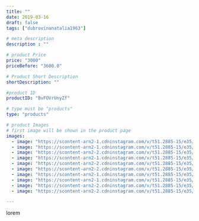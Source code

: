 ```yaml
---
title: ""
date: 2019-03-16
draft: false
tags: ["dubrovinanatalia1963"]

# meta description
description : ""

# product Price
price: "3000"
priceBefore: "3600.0"

# Product Short Description
shortDescription: ""

#product ID
productID: "BvFOVrUnyZf"

# type must be "products"
type: "products"

# product Images
# first image will be shown in the product page
images:
  - image: "https://scontent-arn2-1.cdninstagram.com/v/t51.2885-15/e35/53347708_2366546473579310_2245688086156229060_n.jpg?_nc_ht=scontent-arn2-1.cdninstagram.com&_nc_cat=102&_nc_ohc=wOCpctToABsAX_m82Ph&se=8&tp=1&oh=ce79dbb247fb08ebd02b12c7e5aaed93&oe=60614C1E&ig_cache_key=MjAwMTA2ODY2NzA3Mzk4OTE0Mw%3D%3D.2"
  - image: "https://scontent-arn2-1.cdninstagram.com/v/t51.2885-15/e35/52824656_361662201343839_2748736204447820386_n.jpg?_nc_ht=scontent-arn2-1.cdninstagram.com&_nc_cat=103&_nc_ohc=H9YusZ1hjbEAX8zaY5N&se=8&tp=1&oh=765a3e822a0110ad7999a9e1f866097d&oe=6060A82B&ig_cache_key=MjAwMTA2ODY2NzAzMjE2NDk2MQ%3D%3D.2"
  - image: "https://scontent-arn2-2.cdninstagram.com/v/t51.2885-15/e35/52908715_2099680706776628_6971775915410728913_n.jpg?_nc_ht=scontent-arn2-2.cdninstagram.com&_nc_cat=108&_nc_ohc=H49F8myHvbkAX8UZk5w&se=8&tp=1&oh=8b3f052f2d528b1edce0a2ad9f25d32f&oe=6060ACFA&ig_cache_key=MjAwMTA2ODY2NzAwNzA2NjgwNQ%3D%3D.2"
  - image: "https://scontent-arn2-1.cdninstagram.com/v/t51.2885-15/e35/54732238_596364650865426_8592594043681018350_n.jpg?_nc_ht=scontent-arn2-1.cdninstagram.com&_nc_cat=106&_nc_ohc=SyOplDOv0KkAX-HmJf3&se=8&tp=1&oh=e2424eb8422c8da73373a7aa3b79bce9&oe=60611F0B&ig_cache_key=MjAwMTA2ODY2NzA0MDUyNjEzNQ%3D%3D.2"
  - image: "https://scontent-arn2-2.cdninstagram.com/v/t51.2885-15/e35/52901949_330124277853536_5956956078313135621_n.jpg?_nc_ht=scontent-arn2-2.cdninstagram.com&_nc_cat=108&_nc_ohc=B7RzzFmxcegAX93VPWu&se=8&tp=1&oh=fa08c648d17686a4137337e229be90bf&oe=605FAFA8&ig_cache_key=MjAwMTA2ODY2NzA2NTc5MTQyNg%3D%3D.2"
  - image: "https://scontent-arn2-2.cdninstagram.com/v/t51.2885-15/e35/52854129_286344062265536_3302589646006014835_n.jpg?_nc_ht=scontent-arn2-2.cdninstagram.com&_nc_cat=108&_nc_ohc=4X918S99YsgAX_b2w47&se=8&tp=1&oh=513e549ee504dabf2abfa94cb6007d56&oe=605F1488&ig_cache_key=MjAwMTA2ODY2NzAyMzgyNTA1Ng%3D%3D.2"
  - image: "https://scontent-arn2-1.cdninstagram.com/v/t51.2885-15/e35/52961327_347705465869231_6132536315895495129_n.jpg?_nc_ht=scontent-arn2-1.cdninstagram.com&_nc_cat=107&_nc_ohc=PfkGQzU36T0AX8WIxz3&se=8&tp=1&oh=c3830944123d336bdc4848a4ec868e16&oe=605F354F&ig_cache_key=MjAwMTA2ODY2NzA0ODkyOTY1NA%3D%3D.2"
  - image: "https://scontent-arn2-1.cdninstagram.com/v/t51.2885-15/e35/52806800_124231342050409_646010308911639704_n.jpg?_nc_ht=scontent-arn2-1.cdninstagram.com&_nc_cat=101&_nc_ohc=z_26fW2c5bcAX-3Ma7P&se=8&tp=1&oh=0e6ce3b432656c4df2281764ad3bb537&oe=605FB575&ig_cache_key=MjAwMTA2ODY2NzA3NDEzODkzMg%3D%3D.2"
  - image: "https://scontent-arn2-2.cdninstagram.com/v/t51.2885-15/e35/53155886_316914349021736_4428448790612374409_n.jpg?_nc_ht=scontent-arn2-2.cdninstagram.com&_nc_cat=108&_nc_ohc=NkGllXLNmzwAX_9bwCn&se=8&tp=1&oh=ca2fe818e0c0a382c8c42bcee9185b52&oe=605E9BBC&ig_cache_key=MjAwMTA2ODY2NzA1NzI3NjgwOA%3D%3D.2"
  - image: "https://scontent-arn2-2.cdninstagram.com/v/t51.2885-15/e35/53169517_581598475655640_5652680701760611138_n.jpg?_nc_ht=scontent-arn2-2.cdninstagram.com&_nc_cat=100&_nc_ohc=iLxSjAEuRasAX-TJ46b&tp=1&oh=a9042381f6ae49c76f0eea12728ea2a8&oe=605F651B&ig_cache_key=MjAwMTA2ODY2NzA0MDQ5NjcwNg%3D%3D.2"

---
```

lorem
